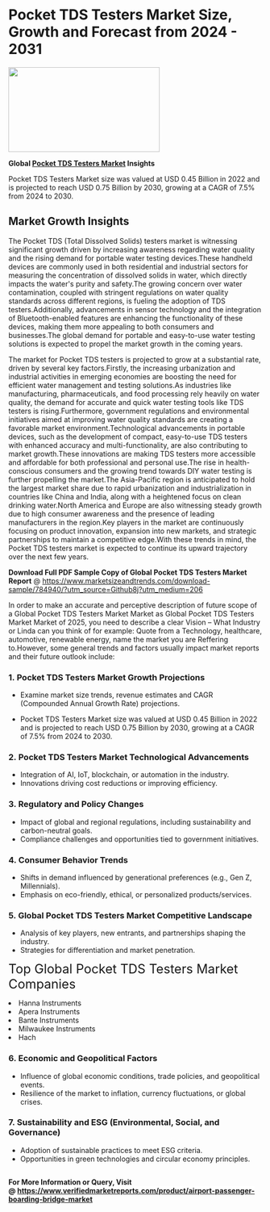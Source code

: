 <H1>Pocket TDS Testers Market Size, Growth and Forecast from 2024 - 2031</H1><img class="aligncenter size-medium wp-image-584254" src="https://thirdeyenews.in/wp-content/uploads/2024/09/Global-Market-Research-300x168.jpeg" alt="" width="300" height="168" /><p><strong>Global&nbsp;<a href="https://www.marketsizeandtrends.com/download-sample/784940/?utm_source=Github8j?utm_medium=206">Pocket TDS Testers Market</a> Insights</strong></p><p>Pocket TDS Testers Market size was valued at USD 0.45 Billion in 2022 and is projected to reach USD 0.75 Billion by 2030, growing at a CAGR of 7.5% from 2024 to 2030.</p><p><h2>Market Growth Insights</h2> <p>The Pocket TDS (Total Dissolved Solids) testers market is witnessing significant growth driven by increasing awareness regarding water quality and the rising demand for portable water testing devices.These handheld devices are commonly used in both residential and industrial sectors for measuring the concentration of dissolved solids in water, which directly impacts the water's purity and safety.The growing concern over water contamination, coupled with stringent regulations on water quality standards across different regions, is fueling the adoption of TDS testers.Additionally, advancements in sensor technology and the integration of Bluetooth-enabled features are enhancing the functionality of these devices, making them more appealing to both consumers and businesses.The global demand for portable and easy-to-use water testing solutions is expected to propel the market growth in the coming years.</p> <p>The market for Pocket TDS testers is projected to grow at a substantial rate, driven by several key factors.Firstly, the increasing urbanization and industrial activities in emerging economies are boosting the need for efficient water management and testing solutions.As industries like manufacturing, pharmaceuticals, and food processing rely heavily on water quality, the demand for accurate and quick water testing tools like TDS testers is rising.Furthermore, government regulations and environmental initiatives aimed at improving water quality standards are creating a favorable market environment.Technological advancements in portable devices, such as the development of compact, easy-to-use TDS testers with enhanced accuracy and multi-functionality, are also contributing to market growth.These innovations are making TDS testers more accessible and affordable for both professional and personal use.The rise in health-conscious consumers and the growing trend towards DIY water testing is further propelling the market.The Asia-Pacific region is anticipated to hold the largest market share due to rapid urbanization and industrialization in countries like China and India, along with a heightened focus on clean drinking water.North America and Europe are also witnessing steady growth due to high consumer awareness and the presence of leading manufacturers in the region.Key players in the market are continuously focusing on product innovation, expansion into new markets, and strategic partnerships to maintain a competitive edge.With these trends in mind, the Pocket TDS testers market is expected to continue its upward trajectory over the next few years.</p><p><span class=""><strong>Download Full PDF Sample Copy of Global Pocket TDS Testers Market Report</strong> @ <a href="https://www.marketsizeandtrends.com/download-sample/784940/?utm_source=Github8j?utm_medium=206" target="_blank">https://www.marketsizeandtrends.com/download-sample/784940/?utm_source=Github8j?utm_medium=206</a></span></p><p>In order to make an accurate and perceptive description of future scope of a Global&nbsp;Pocket TDS Testers Market Market as Global&nbsp;Pocket TDS Testers Market Market of 2025, you need to describe a clear Vision &ndash; What Industry or Linda can you think of for example: Quote from a Technology, healthcare, automotive, renewable energy, name the market you are Reffering to.However, some general trends and factors usually impact market reports and their future outlook include:</p><h3>1.&nbsp;<strong>Pocket TDS Testers Market Growth Projections</strong></h3><ul><li>Examine market size trends, revenue estimates and CAGR (Compounded Annual Growth Rate) projections.</li><li><p>Pocket TDS Testers Market size was valued at USD 0.45 Billion in 2022 and is projected to reach USD 0.75 Billion by 2030, growing at a CAGR of 7.5% from 2024 to 2030.</p></li></ul><h3>2.&nbsp;<strong>Pocket TDS Testers Market Technological Advancements</strong></h3><ul><li>Integration of AI, IoT, blockchain, or automation in the industry.</li><li>Innovations driving cost reductions or improving efficiency.</li></ul><h3>3.&nbsp;<strong>Regulatory and Policy Changes</strong></h3><ul><li>Impact of global and regional regulations, including sustainability and carbon-neutral goals.</li><li>Compliance challenges and opportunities tied to government initiatives.</li></ul><h3>4.&nbsp;<strong>Consumer Behavior Trends</strong></h3><ul><li>Shifts in demand influenced by generational preferences (e.g., Gen Z, Millennials).</li><li>Emphasis on eco-friendly, ethical, or personalized products/services.</li></ul><h3>5.&nbsp;<strong>Global Pocket TDS Testers Market Competitive Landscape</strong></h3><ul><li>Analysis of key players, new entrants, and partnerships shaping the industry.</li><li>Strategies for differentiation and market penetration.</li></ul><p data-pm-slice="1 1 []"><span style="color: inherit; font-family: inherit; font-size: 25px;">Top Global Pocket TDS Testers Market Companies</span></p><div class="" data-test-id=""><p><li>Hanna Instruments</li><li> Apera Instruments</li><li> Bante Instruments</li><li> Milwaukee Instruments</li><li> Hach</li></p></div><h3>6.&nbsp;<strong>Economic and Geopolitical Factors</strong></h3><ul><li>Influence of global economic conditions, trade policies, and geopolitical events.</li><li>Resilience of the market to inflation, currency fluctuations, or global crises.</li></ul><h3>7.&nbsp;<strong>Sustainability and ESG (Environmental, Social, and Governance)</strong></h3><ul><li>Adoption of sustainable practices to meet ESG criteria.</li><li>Opportunities in green technologies and circular economy principles.</li></ul><h2><strong style="font-size: 14px;">For More Information or Query, Visit @&nbsp;</strong><a style="background-color: #ffffff; font-size: 14px;" href="https://www.marketsizeandtrends.com/report/pocket-tds-testers-market/" target="_blank">https://www.verifiedmarketreports.com/product/airport-passenger-boarding-bridge-market</a></h2>